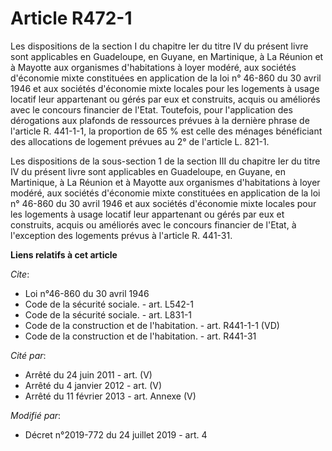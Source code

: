 # Article R472-1

Les dispositions de la section I du chapitre Ier du titre IV du présent livre sont applicables en Guadeloupe, en Guyane, en
Martinique, à La Réunion et à Mayotte aux organismes d'habitations à loyer modéré, aux sociétés d'économie mixte constituées
en application de la loi n° 46-860 du 30 avril 1946 et aux sociétés d'économie mixte locales pour les logements à usage
locatif leur appartenant ou gérés par eux et construits, acquis ou améliorés avec le concours financier de l'Etat. Toutefois,
pour l'application des dérogations aux plafonds de ressources prévues à la dernière phrase de l'article R. 441-1-1, la
proportion de 65 % est celle des ménages bénéficiant des allocations de logement prévues au 2° de l'article L. 821-1.

Les dispositions de la sous-section 1 de la section III du chapitre Ier du titre IV du présent livre sont applicables en
Guadeloupe, en Guyane, en Martinique, à La Réunion et à Mayotte aux organismes d'habitations à loyer modéré, aux sociétés
d'économie mixte constituées en application de la loi n° 46-860 du 30 avril 1946 et aux sociétés d'économie mixte locales
pour les logements à usage locatif leur appartenant ou gérés par eux et construits, acquis ou améliorés avec le concours
financier de l'Etat, à l'exception des logements prévus à l'article R. 441-31.

**Liens relatifs à cet article**

_Cite_:

  - Loi n°46-860 du 30 avril 1946
  - Code de la sécurité sociale. - art. L542-1
  - Code de la sécurité sociale. - art. L831-1
  - Code de la construction et de l'habitation. - art. R441-1-1 (VD)
  - Code de la construction et de l'habitation. - art. R441-31

_Cité par_:

  - Arrêté du 24 juin 2011 - art. (V)
  - Arrêté du 4 janvier 2012 - art. (V)
  - Arrêté du 11 février 2013 - art. Annexe (V)

_Modifié par_:

  - Décret n°2019-772 du 24 juillet 2019 - art. 4
